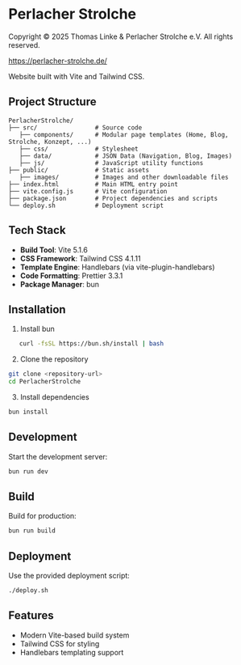 # Perlacher Strolche

Copyright © 2025 Thomas Linke & Perlacher Strolche e.V. All rights reserved.

https://perlacher-strolche.de/

Website built with Vite and Tailwind CSS.

## Project Structure

```
PerlacherStrolche/ 
├── src/                # Source code
   ├── components/      # Modular page templates (Home, Blog, Strolche, Konzept, ...)
   ├── css/             # Stylesheet
   ├── data/            # JSON Data (Navigation, Blog, Images)
   ├── js/              # JavaScript utility functions
├── public/             # Static assets 
   ├── images/          # Images and other downloadable files
├── index.html          # Main HTML entry point 
├── vite.config.js      # Vite configuration 
├── package.json        # Project dependencies and scripts 
└── deploy.sh           # Deployment script
```

## Tech Stack

- **Build Tool**: Vite 5.1.6
- **CSS Framework**: Tailwind CSS 4.1.11
- **Template Engine**: Handlebars (via vite-plugin-handlebars)
- **Code Formatting**: Prettier 3.3.1
- **Package Manager**: bun

## Installation

1. Install bun

```bash
   curl -fsSL https://bun.sh/install | bash
```

2. Clone the repository

```bash
git clone <repository-url> 
cd PerlacherStrolche
```

3. Install dependencies

```bash
bun install
```

## Development

Start the development server:

```bash
bun run dev
```

## Build

Build for production:

```bash
bun run build
```

## Deployment

Use the provided deployment script:

```bash
./deploy.sh
```

## Features

- Modern Vite-based build system
- Tailwind CSS for styling
- Handlebars templating support
